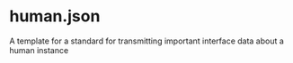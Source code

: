 # human.json
A template for a standard for transmitting important interface data about a human instance
